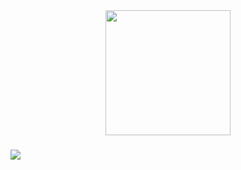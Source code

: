 <div align="center">
  <img height="200" src="https://cdn.svgator.com/images/2021/10/solar-system-animation.svg"  />
</div>

###

![](https://github-readme-stats.vercel.app/api/top-langs/?username=RovshenLight&theme=neon&hide_border=false&include_all_commits=false&count_private=false&layout=compact)

<!-- Proudly created with GPRM ( https://gprm.itsvg.in ) -->

<!---
RovshenLight/RovshenLight is a ✨ special ✨ repository because its `README.md` (this file) appears on your GitHub profile.
You can click the Preview link to take a look at your changes.
--->
